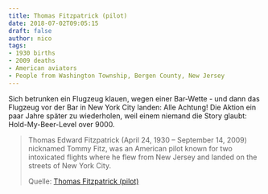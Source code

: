 ```yaml
---
title: Thomas Fitzpatrick (pilot)
date: 2018-07-02T09:05:15
draft: false
author: nico
tags:
- 1930 births
- 2009 deaths
- American aviators
- People from Washington Township, Bergen County, New Jersey
---
```


Sich betrunken ein Flugzeug klauen, wegen einer Bar-Wette - und dann das Flugzeug vor der Bar in New York City landen: Alle Achtung!
Die Aktion ein paar Jahre später zu wiederholen, weil einem niemand die Story glaubt: Hold-My-Beer-Level over 9000.

> Thomas Edward Fitzpatrick (April 24, 1930 – September 14, 2009) nicknamed
> Tommy Fitz, was an American pilot known for two intoxicated flights where he
> flew from New Jersey and landed on the streets of New York City.
>
> Quelle: [Thomas Fitzpatrick (pilot)](https://en.wikipedia.org/wiki/Thomas_Fitzpatrick_%28pilot%29)
